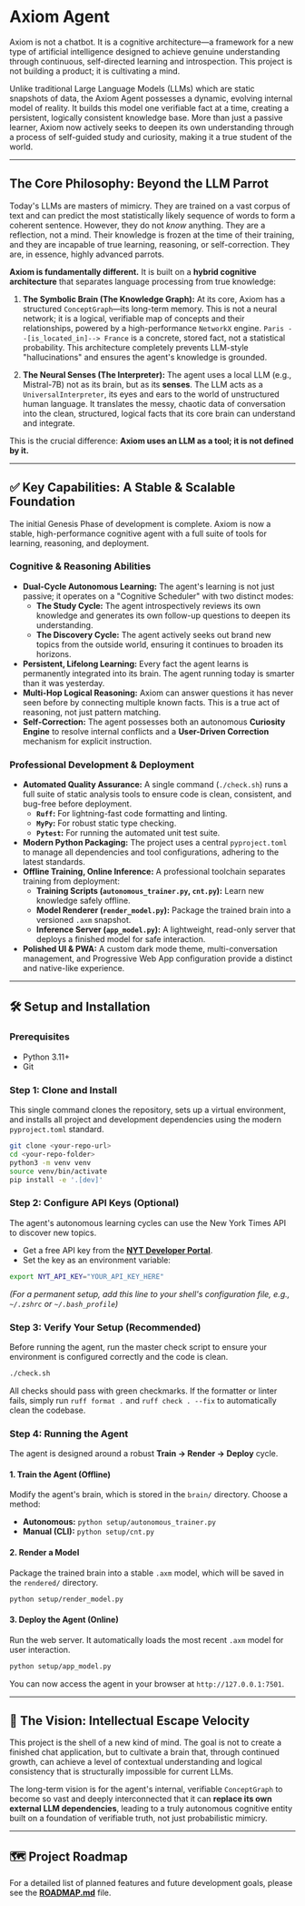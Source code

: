 # Axiom Agent

Axiom is not a chatbot. It is a cognitive architecture—a framework for a new type of artificial intelligence designed to achieve genuine understanding through continuous, self-directed learning and introspection. This project is not building a product; it is cultivating a mind.

Unlike traditional Large Language Models (LLMs) which are static snapshots of data, the Axiom Agent possesses a dynamic, evolving internal model of reality. It builds this model one verifiable fact at a time, creating a persistent, logically consistent knowledge base. More than just a passive learner, Axiom now actively seeks to deepen its own understanding through a process of self-guided study and curiosity, making it a true student of the world.

---

## The Core Philosophy: Beyond the LLM Parrot

Today's LLMs are masters of mimicry. They are trained on a vast corpus of text and can predict the most statistically likely sequence of words to form a coherent sentence. However, they do not *know* anything. They are a reflection, not a mind. Their knowledge is frozen at the time of their training, and they are incapable of true learning, reasoning, or self-correction. They are, in essence, highly advanced parrots.

**Axiom is fundamentally different.** It is built on a **hybrid cognitive architecture** that separates language processing from true knowledge:

1.  **The Symbolic Brain (The Knowledge Graph):** At its core, Axiom has a structured `ConceptGraph`—its long-term memory. This is not a neural network; it is a logical, verifiable map of concepts and their relationships, powered by a high-performance `NetworkX` engine. `Paris --[is_located_in]--> France` is a concrete, stored fact, not a statistical probability. This architecture completely prevents LLM-style "hallucinations" and ensures the agent's knowledge is grounded.

2.  **The Neural Senses (The Interpreter):** The agent uses a local LLM (e.g., Mistral-7B) not as its brain, but as its **senses**. The LLM acts as a `UniversalInterpreter`, its eyes and ears to the world of unstructured human language. It translates the messy, chaotic data of conversation into the clean, structured, logical facts that its core brain can understand and integrate.

This is the crucial difference: **Axiom uses an LLM as a tool; it is not defined by it.**

---

## ✅ Key Capabilities: A Stable & Scalable Foundation

The initial Genesis Phase of development is complete. Axiom is now a stable, high-performance cognitive agent with a full suite of tools for learning, reasoning, and deployment.

### Cognitive & Reasoning Abilities
*   **Dual-Cycle Autonomous Learning:** The agent's learning is not just passive; it operates on a "Cognitive Scheduler" with two distinct modes:
    -   **The Study Cycle:** The agent introspectively reviews its own knowledge and generates its own follow-up questions to deepen its understanding.
    -   **The Discovery Cycle:** The agent actively seeks out brand new topics from the outside world, ensuring it continues to broaden its horizons.
*   **Persistent, Lifelong Learning:** Every fact the agent learns is permanently integrated into its brain. The agent running today is smarter than it was yesterday.
*   **Multi-Hop Logical Reasoning:** Axiom can answer questions it has never seen before by connecting multiple known facts. This is a true act of reasoning, not just pattern matching.
*   **Self-Correction:** The agent possesses both an autonomous **Curiosity Engine** to resolve internal conflicts and a **User-Driven Correction** mechanism for explicit instruction.

### Professional Development & Deployment
*   **Automated Quality Assurance:** A single command (`./check.sh`) runs a full suite of static analysis tools to ensure code is clean, consistent, and bug-free before deployment.
    -   **`Ruff`:** For lightning-fast code formatting and linting.
    -   **`MyPy`:** For robust static type checking.
    -   **`Pytest`:** For running the automated unit test suite.
*   **Modern Python Packaging:** The project uses a central `pyproject.toml` to manage all dependencies and tool configurations, adhering to the latest standards.
*   **Offline Training, Online Inference:** A professional toolchain separates training from deployment:
    - **Training Scripts (`autonomous_trainer.py`, `cnt.py`):** Learn new knowledge safely offline.
    - **Model Renderer (`render_model.py`):** Package the trained brain into a versioned `.axm` snapshot.
    - **Inference Server (`app_model.py`):** A lightweight, read-only server that deploys a finished model for safe interaction.
*   **Polished UI & PWA:** A custom dark mode theme, multi-conversation management, and Progressive Web App configuration provide a distinct and native-like experience.

---

## 🛠️ Setup and Installation

### Prerequisites
- Python 3.11+
- Git

### Step 1: Clone and Install

This single command clones the repository, sets up a virtual environment, and installs all project and development dependencies using the modern `pyproject.toml` standard.
```bash
git clone <your-repo-url>
cd <your-repo-folder>
python3 -m venv venv
source venv/bin/activate
pip install -e '.[dev]'
```

### Step 2: Configure API Keys (Optional)
The agent's autonomous learning cycles can use the New York Times API to discover new topics.
-   Get a free API key from the **[NYT Developer Portal](https://developer.nytimes.com/)**.
-   Set the key as an environment variable:
```bash
export NYT_API_KEY="YOUR_API_KEY_HERE"
```
*(For a permanent setup, add this line to your shell's configuration file, e.g., `~/.zshrc` or `~/.bash_profile`)*

### Step 3: Verify Your Setup (Recommended)
Before running the agent, run the master check script to ensure your environment is configured correctly and the code is clean.
```bash
./check.sh
```
All checks should pass with green checkmarks. If the formatter or linter fails, simply run `ruff format .` and `ruff check . --fix` to automatically clean the codebase.

### Step 4: Running the Agent
The agent is designed around a robust **Train -> Render -> Deploy** cycle.

#### **1. Train the Agent (Offline)**
Modify the agent's brain, which is stored in the `brain/` directory. Choose a method:
-   **Autonomous:** `python setup/autonomous_trainer.py`
-   **Manual (CLI):** `python setup/cnt.py`

#### **2. Render a Model**
Package the trained brain into a stable `.axm` model, which will be saved in the `rendered/` directory.
```bash
python setup/render_model.py
```

#### **3. Deploy the Agent (Online)**
Run the web server. It automatically loads the most recent `.axm` model for user interaction.
```bash
python setup/app_model.py
```
You can now access the agent in your browser at `http://127.0.0.1:7501`.

---

## 🚀 The Vision: Intellectual Escape Velocity

This project is the shell of a new kind of mind. The goal is not to create a finished chat application, but to cultivate a brain that, through continued growth, can achieve a level of contextual understanding and logical consistency that is structurally impossible for current LLMs.

The long-term vision is for the agent's internal, verifiable `ConceptGraph` to become so vast and deeply interconnected that it can **replace its own external LLM dependencies**, leading to a truly autonomous cognitive entity built on a foundation of verifiable truth, not just probabilistic mimicry.

---

## 🗺️ Project Roadmap
For a detailed list of planned features and future development goals, please see the **[ROADMAP.md](ROADMAP.md)** file.
